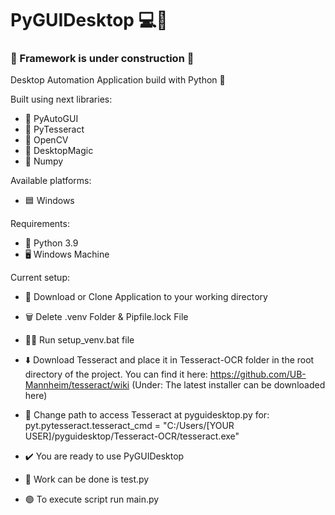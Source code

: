# PyGUIDesktop 💻🤖


### 🚧 Framework is under construction 🚧

Desktop Automation Application build with Python 🐍

Built using next libraries:
- 🦾 PyAutoGUI
- 📜 PyTesseract
- 👀 OpenCV
- 🎱 DesktopMagic
- 🔢 Numpy

Available platforms:
- 🟦 Windows

Requirements:
- 🐍 Python 3.9
- 🖥️ Windows Machine

Current setup:
- 📩 Download or Clone Application to your working directory
- 🗑️ Delete .venv Folder & Pipfile.lock File
- 🏃‍♀️ Run setup_venv.bat file
- ⬇️ Download Tesseract and place it in Tesseract-OCR folder in the root directory of the project. 
        You can find it here: https://github.com/UB-Mannheim/tesseract/wiki (Under: The latest installer can be downloaded here)

- 🔄 Change path to access Tesseract at pyguidesktop.py for:
        pyt.pytesseract.tesseract_cmd = "C:/Users/[YOUR USER]/pyguidesktop/Tesseract-OCR/tesseract.exe"
- ✔️ You are ready to use PyGUIDesktop
- 📍 Work can be done is test.py
- 🟢 To execute script run main.py
